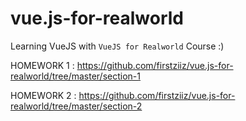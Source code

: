 # vue.js-for-realworld
Learning VueJS with `VueJS for Realworld` Course :)


HOMEWORK 1 : https://github.com/firstziiz/vue.js-for-realworld/tree/master/section-1

HOMEWORK 2 : https://github.com/firstziiz/vue.js-for-realworld/tree/master/section-2
